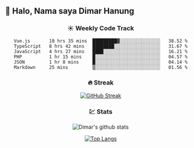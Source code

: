 ## 👋 Halo, Nama saya **Dimar Hanung**

<center>

### :sunny: Weekly Code Track
<!--START_SECTION:waka-->

```text
Vue.js       10 hrs 35 mins  █████████▓░░░░░░░░░░░░░░░   38.52 %
TypeScript   8 hrs 42 mins   ████████░░░░░░░░░░░░░░░░░   31.67 %
JavaScript   4 hrs 27 mins   ████░░░░░░░░░░░░░░░░░░░░░   16.21 %
PHP          1 hr 15 mins    █░░░░░░░░░░░░░░░░░░░░░░░░   04.57 %
JSON         1 hr 8 mins     █░░░░░░░░░░░░░░░░░░░░░░░░   04.14 %
Markdown     25 mins         ▒░░░░░░░░░░░░░░░░░░░░░░░░   01.56 %
```

<!--END_SECTION:waka-->

### :fire: Streak

[![GitHub Streak](http://github-readme-streak-stats.herokuapp.com?user=dimar-hanung)](https://git.io/streak-stats)

### :chart: Stats

![Dimar's github stats](https://github-readme-stats.vercel.app/api?username=dimar-hanung&show_icons=true&theme=vue)

[![Top Langs](https://github-readme-stats.vercel.app/api/top-langs/?username=dimar-hanung)](#)

</center>
